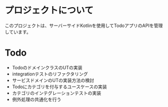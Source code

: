# プロジェクトについて
このプロジェクトは、サーバーサイドKotlinを使用してTodoアプリのAPIを管理しています。

# Todo

- TodoのドメインクラスのUTの実装
- integrationテストのリファクタリング
- サービスドメインのUTの実装方法の検討
- Todoにカテゴリを付与するユースケースの実装
- カテゴリのインテグレーションテストの実装
- 例外処理の共通化を行う